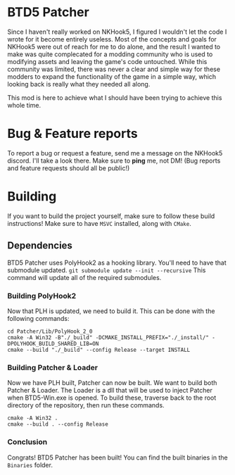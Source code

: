 # BTD5 Patcher
Since I haven't really worked on NKHook5, I figured I wouldn't let the code I wrote for it become entirely useless. Most of the concepts and goals for NKHook5 were out of reach for me to do alone, and the result I wanted to make was quite complecated for a modding community who is used to modifying assets and leaving the game's code untouched. While this community was limited, there was never a clear and simple way for these modders to expand the functionality of the game in a simple way, which looking back is really what they needed all along.

This mod is here to achieve what I should have been trying to achieve this whole time.

# Bug & Feature reports
To report a bug or request a feature, send me a message on the NKHook5 discord. I'll take a look there. Make sure to **ping** me, not DM! (Bug reports and feature requests should all be public!)

# Building
If you want to build the project yourself, make sure to follow these build instructions! Make sure to have `MSVC` installed, along with `CMake`.

## Dependencies
BTD5 Patcher uses PolyHook2 as a hooking library. You'll need to have that submodule updated.
```git submodule update --init --recursive```
This command will update all of the required submodules.

### Building PolyHook2
Now that PLH is updated, we need to build it. This can be done with the following commands:
```
cd Patcher/Lib/PolyHook_2_0
cmake -A Win32 -B"./_build" -DCMAKE_INSTALL_PREFIX="./_install/" -DPOLYHOOK_BUILD_SHARED_LIB=ON
cmake --build "./_build" --config Release --target INSTALL
```

### Building Patcher & Loader
Now we have PLH built, Patcher can now be built. We want to build both Patcher & Loader. The Loader is a dll that will be used to inject Patcher when BTD5-Win.exe is opened. To build these, traverse back to the root directory of the repository, then run these commands.
```
cmake -A Win32 .
cmake --build . --config Release
```


### Conclusion
Congrats! BTD5 Patcher has been built! You can find the built binaries in the `Binaries` folder.